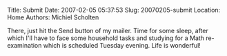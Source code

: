 Title: Submit
Date: 2007-02-05 05:37:53
Slug: 20070205-submit
Location: Home
Authors: Michiel Scholten

<p>There, just hit the Send button of my mailer. Time for some sleep, after which I'll have to face some household tasks and studying for a Math re-examination which is scheduled Tuesday evening. Life is wonderful!</p>
